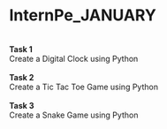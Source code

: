 # InternPe_JANUARY
<br>
<b>Task 1</b>
<br>
Create a Digital Clock using Python
<br>
<br>
<b>Task 2</b>
<br>
Create a Tic Tac Toe Game using Python
<br>
<br>
<b>Task 3</b>
<br>
Create a Snake Game using Python
